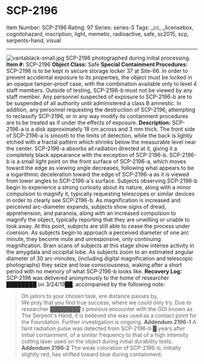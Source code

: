 # SCP-2196
Item Number: SCP-2196
Rating: 97
Series: series-3
Tags: _cc, _licensebox, cognitohazard, inscription, light, memetic, radioactive, safe, sc2015, scp, serpents-hand, visual

---

![vantablack-small.jpg](https://scp-wiki.wdfiles.com/local--files/scp-2196/vantablack-small.jpg)
SCP-2196 photographed during initial processing.
**Item #:** SCP-2196
**Object Class:** Safe
**Special Containment Procedures:** SCP-2196 is to be kept in secure storage locker 37 at Site-66. In order to prevent accidental exposure to its properties, the object must be locked in an opaque tamper-proof case, with the combination available only to level 4 staff members.
Outside of testing, SCP-2196-b must not be viewed by any staff member. Any personnel suspected of exposure to SCP-2196-b are to be suspended of all authority until administered a class B amnestic. In addition, any personnel requesting the destruction of SCP-2196, attempting to reclassify SCP-2196, or in any way modify its containment procedures are to be treated as if under the effects of exposure.
**Description:** SCP-2196-a is a disk approximately 18 cm across and 3 mm thick. The front side of SCP-2196-a is smooth to the limits of detection, while the back is lightly etched with a fractal pattern which shrinks below the measurable level near the center. SCP-2196-a absorbs all radiation directed at it, giving it a completely black appearance with the exception of SCP-2196-b. SCP-2196-b is a small light point on the front surface of SCP-2196-a, which moves toward the edge as viewing angle decreases, following what appears to be a logarithmic deceleration toward the edge of SCP-2196-a as it is viewed from lower angles to SCP-2196-a's surface.
Subjects observing SCP-2196-b begin to experience a strong curiosity about its nature, along with a minor compulsion to magnify it, typically requesting telescopes or similar devices in order to clearly see SCP-2196-b. As magnification is increased and perceived arc-diameter expands, subjects show signs of dread, apprehension, and paranoia, along with an increased compulsion to magnify the object, typically reporting that they are unwilling or unable to look away. At this point, subjects are still able to cease the process under coersion. As subjects begin to approach a perceived diameter of one arc minute, they become mute and unresponsive, only continuing magnification. Brain scans of subjects at this stage show intense activity in the amygdala and occipital lobe. As subjects zoom to an estimated angular diameter of 30 arc-minutes, (including digital magnification and telescopic photographs) they seize and lose consciousness, waking after a short period with no memory of what SCP-2196-b looks like.
**Recovery Log:**  
SCP-2196 was delivered anonymously to the home of researcher ████████ on 3/24/19██, accompanied by the following note:
> Oh jailors to your chosen task, ere distance passes by,  
>  We pray that you find true success, where we could only try.
Due to researcher ████████'s previous encounter with the GOI known as The Serpent's Hand, it is believed she was used as a contact point for the Foundation. Further investigation is ongoing.
**Addendum 2196-1** A faint radiation pulse was detected from SCP-2196-b █ years after initial containment, of a similar frequency to that of a high intensity cutting laser used on the object during initial durability tests.
**Addendum 2196-2** The weak coloration of SCP-2196-b, initially slightly red, has shifted toward blue during containment.